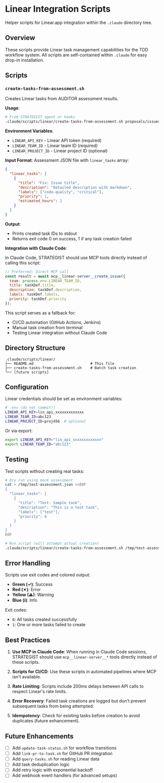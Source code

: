 # Linear Integration Scripts

Helper scripts for Linear.app integration within the `.claude` directory tree.

## Overview

These scripts provide Linear task management capabilities for the TDD workflow system. All scripts are self-contained within `.claude` for easy drop-in installation.

## Scripts

### `create-tasks-from-assessment.sh`

Creates Linear tasks from AUDITOR assessment results.

**Usage**:
```bash
# From STRATEGIST agent or hooks
.claude/scripts/linear/create-tasks-from-assessment.sh proposals/issues-2025-10-01.json
```

**Environment Variables**:
- `LINEAR_API_KEY` - Linear API token (required)
- `LINEAR_TEAM_ID` - Linear team ID (required)
- `LINEAR_PROJECT_ID` - Linear project ID (optional)

**Input Format**:
Assessment JSON file with `linear_tasks` array:
```json
{
  "linear_tasks": [
    {
      "title": "Fix: Issue title",
      "description": "Detailed description with markdown",
      "labels": ["code-quality", "critical"],
      "priority": 1,
      "estimated_hours": 2
    }
  ]
}
```

**Output**:
- Prints created task IDs to stdout
- Returns exit code 0 on success, 1 if any task creation failed

**Integration with Claude Code**:

In Claude Code, STRATEGIST should use MCP tools directly instead of calling this script:

```javascript
// Preferred: Direct MCP call
const result = await mcp__linear-server__create_issue({
  team: process.env.LINEAR_TEAM_ID,
  title: taskDef.title,
  description: taskDef.description,
  labels: taskDef.labels,
  priority: taskDef.priority
});
```

This script serves as a fallback for:
- CI/CD automation (GitHub Actions, Jenkins)
- Manual task creation from terminal
- Testing Linear integration without Claude Code

## Directory Structure

```
.claude/scripts/linear/
├── README.md                          # This file
├── create-tasks-from-assessment.sh    # Batch task creation
└── [future scripts]
```

## Configuration

Linear credentials should be set as environment variables:

```bash
# .env (do not commit!)
LINEAR_API_KEY=lin_api_xxxxxxxxxxxxx
LINEAR_TEAM_ID=abc123
LINEAR_PROJECT_ID=proj456  # optional
```

Or via export:
```bash
export LINEAR_API_KEY="lin_api_xxxxxxxxxxxxx"
export LINEAR_TEAM_ID="abc123"
```

## Testing

Test scripts without creating real tasks:

```bash
# Dry run using mock assessment
cat > /tmp/test-assessment.json <<EOF
{
  "linear_tasks": [
    {
      "title": "Test: Sample task",
      "description": "This is a test task",
      "labels": ["test"],
      "priority": 4
    }
  ]
}
EOF

# Run script (will attempt actual creation)
.claude/scripts/linear/create-tasks-from-assessment.sh /tmp/test-assessment.json
```

## Error Handling

Scripts use exit codes and colored output:

- **Green (✓)**: Success
- **Red (✗)**: Error
- **Yellow (⚠)**: Warning
- **Blue (ℹ)**: Info

Exit codes:
- `0`: All tasks created successfully
- `1`: One or more tasks failed to create

## Best Practices

1. **Use MCP in Claude Code**: When running in Claude Code sessions, STRATEGIST should use `mcp__linear-server__*` tools directly instead of these scripts.

2. **Scripts for CI/CD**: Use these scripts in automated pipelines where MCP isn't available.

3. **Rate Limiting**: Scripts include 200ms delays between API calls to respect Linear's rate limits.

4. **Error Recovery**: Failed task creations are logged but don't prevent subsequent tasks from being attempted.

5. **Idempotency**: Check for existing tasks before creation to avoid duplicates (future enhancement).

## Future Enhancements

- [ ] Add `update-task-status.sh` for workflow transitions
- [ ] Add `link-pr-to-task.sh` for GitHub PR integration
- [ ] Add `query-tasks.sh` for reading Linear data
- [ ] Add task deduplication logic
- [ ] Add retry logic with exponential backoff
- [ ] Add webhook event handlers (for advanced setups)
